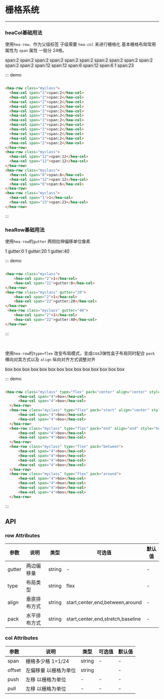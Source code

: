 # 栅格系统
----
### heaCol基础用法
使用```hea-row```、作为父级标签 子级需要 ```hea-col``` 来进行栅格化 基本栅格布局常用属性为 ```span``` 属性 一般分 24格。

<div class="demo-block">
  <hea-row class="myclass">
      <hea-col span="2">span:2</hea-col>
      <hea-col span="2">span:2</hea-col>
      <hea-col span="2">span:2</hea-col>
      <hea-col span="2">span:2</hea-col>
      <hea-col span="2">span:2</hea-col>
      <hea-col span="2">span:2</hea-col>
      <hea-col span="2">span:2</hea-col>
      <hea-col span="2">span:2</hea-col>
      <hea-col span="2">span:2</hea-col>
      <hea-col span="2">span:2</hea-col>
      <hea-col span="2">span:2</hea-col>
      <hea-col span="2">span:2</hea-col>
  </hea-row>
  <hea-row class="myclass">
      <hea-col span="12">span:12</hea-col>
      <hea-col span="12">span:12</hea-col>
  </hea-row>
  <hea-row class="myclass">
      <hea-col span="6">span:6</hea-col>
      <hea-col span="12">span:12</hea-col>
      <hea-col span="6">span:6</hea-col>
  </hea-row>

  <hea-row class="myclass">
      <hea-col span="1">1</hea-col>
      <hea-col span="23">span:23</hea-col>
  </hea-row>
</div>
<style lang="less" scoped>
  .myclass{
    padding: 0px 0px;
    margin-bottom: 4px;
    background: #eee;
    border-radius: 4px;
    .hea-col{
      border-radius: 4px;
      text-align: center;
      height: 40px;
      line-height: 40px;
      background-color: #4CD1FF;
      &:nth-child(2n){
        background-color:#F7BA2A;
      }
    }
  }
  
</style>

::: demo
```html

<hea-row class="myclass">
  <hea-col span="2">span:2</hea-col>
  <hea-col span="2">span:2</hea-col>
  <hea-col span="2">span:2</hea-col>
  <hea-col span="2">span:2</hea-col>
  <hea-col span="2">span:2</hea-col>
  <hea-col span="2">span:2</hea-col>
  <hea-col span="2">span:2</hea-col>
  <hea-col span="2">span:2</hea-col>
  <hea-col span="2">span:2</hea-col>
  <hea-col span="2">span:2</hea-col>
  <hea-col span="2">span:2</hea-col>
  <hea-col span="2">span:2</hea-col>
</hea-row>
<hea-row class="myclass">
  <hea-col span="12">span:12</hea-col>
  <hea-col span="12">span:12</hea-col>
</hea-row>
<hea-row class="myclass">
  <hea-col span="6">span:6</hea-col>
  <hea-col span="12">span:12</hea-col>
  <hea-col span="6">span:6</hea-col>
</hea-row>
<hea-row class="myclass">
  <hea-col span="1">1</hea-col>
  <hea-col span="23">span:23</hea-col>
</hea-row>

```
:::



### heaRow基础用法

使用```hea-row```的```gutter``` 两侧拉伸偏移单位像素

<div class="demo-block">
  <hea-row class="myclass">
      <hea-col span="12">1</hea-col>
      <hea-col span="12">gutter:0</hea-col>
  </hea-row>
  <hea-row class="myclass" gutter="20">
      <hea-col span="12">1</hea-col>
      <hea-col span="12">gutter:20</hea-col>
  </hea-row>
   <hea-row class="myclass" gutter="40">
      <hea-col span="12">1</hea-col>
      <hea-col span="12">gutter:40</hea-col>
  </hea-row>
</div>



::: demo
```html

<hea-row class="myclass">
    <hea-col span="2">1</hea-col>
    <hea-col span="22">gutter:0</hea-col>
</hea-row>
<hea-row class="myclass" gutter="20">
    <hea-col span="2">1</hea-col>
    <hea-col span="22">gutter:20</hea-col>
</hea-row>
 <hea-row class="myclass" gutter="40">
    <hea-col span="2">1</hea-col>
    <hea-col span="22">gutter:40</hea-col>
</hea-row>

```
:::



<br />

使用```hea-row```的```type=flex``` 改变布局模式，变成css3弹性盒子布局同时配合 ```pack``` 横向对其方式以及 ```align```  纵向对齐方式调整对齐

<div class="demo-block">
  
  <hea-row class="myclass" type="flex" pack="center" align="center" style="height:100px">
      <hea-col span="4">box</hea-col>
      <hea-col span="4">box</hea-col>
  </hea-row>

  <hea-row class="myclass" type="flex" pack="start" align="center" style="height:100px">
      <hea-col span="4">box</hea-col>
      <hea-col span="4">box</hea-col>
  </hea-row>


  <hea-row class="myclass" type="flex" pack="end" align="end" style="height:100px">
      <hea-col span="4">box</hea-col>
      <hea-col span="4">box</hea-col>
  </hea-row>

   <hea-row class="myclass" type="flex" pack="between">
      <hea-col span="4">box</hea-col>
      <hea-col span="4">box</hea-col>
      <hea-col span="4">box</hea-col>
      <hea-col span="4">box</hea-col>

  </hea-row>

  <hea-row class="myclass" type="flex" pack="around">
      <hea-col span="4">box</hea-col>
      <hea-col span="4">box</hea-col>
      <hea-col span="4">box</hea-col>
      <hea-col span="4">box</hea-col>
  </hea-row>
   
</div>



::: demo
```html

<hea-row class="myclass" type="flex" pack="center" align="center" style="height:100px">
      <hea-col span="4">box</hea-col>
      <hea-col span="4">box</hea-col>
  </hea-row>
  <hea-row class="myclass" type="flex" pack="start" align="center" style="height:100px">
      <hea-col span="4">box</hea-col>
      <hea-col span="4">box</hea-col>
  </hea-row>
  <hea-row class="myclass" type="flex" pack="end" align="end" style="height:100px">
      <hea-col span="4">box</hea-col>
      <hea-col span="4">box</hea-col>
  </hea-row>
  <hea-row class="myclass" type="flex" pack="between">
      <hea-col span="4">box</hea-col>
      <hea-col span="4">box</hea-col>
      <hea-col span="4">box</hea-col>
      <hea-col span="4">box</hea-col>
  </hea-row>
  <hea-row class="myclass" type="flex" pack="around">
      <hea-col span="4">box</hea-col>
      <hea-col span="4">box</hea-col>
      <hea-col span="4">box</hea-col>
      <hea-col span="4">box</hea-col>
  </hea-row>

```
:::



## API 

### row Attributes

| 参数      | 说明    | 类型      | 可选值       | 默认值   |
|---------- |-------- |---------- |-------------  |-------- |
| gutter     | 两边偏移量   | string  |   -  |    -    |
| type     | 布局类型   | string  |   flex  |    -    |
| align     | 垂直排布方式   | string  | start,center,end,between,around |    -     |
| pack     | 水平排布方式   | string  | start,center,end,stretch,baseline |    -     |



### col Attributes

| 参数      | 说明    | 类型      | 可选值       | 默认值   |
|---------- |-------- |---------- |-------------  |-------- |
| span     | 栅格多少格 1=1/24   | string  |   -  |    -    |
| offset     | 左偏移量 以栅格为单位   | string  |     |    -    |
| push     | 左移 以栅格为单位   | -  | - |    -     |
| pull     | 左移 以栅格为单位   | -  | - |    -     |









